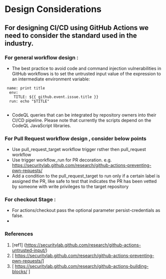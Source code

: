 
# Design Considerations

 
## For designing CI/CD using GitHub Actions we need to consider the standard used in the industry.

### For general workflow design : 

- The best practice to avoid code and command injection vulnerabilities in GitHub workflows is to set the untrusted input value of the expression to an intermediate environment variable:

```
 name: print title
  env:
    TITLE: ${{ github.event.issue.title }}
  run: echo "$TITLE"
  
  ```
-  CodeQL queries that can be integrated by repository owners into their CI/CD pipeline. Please note that currently the scripts depend on the CodeQL JavaScript libraries. 

### For Pull Request workflow design , consider below points

- Use pull_request_target workflow trigger rsther then pull_request workflow
- Use trigger workflow_run for PR decoration. e.g. https://securitylab.github.com/research/github-actions-preventing-pwn-requests/ 
- Add a condition to the pull_request_target to run only if a certain label is assigned the PR, like safe to test that indicates the PR has been vetted by someone with write privileges to the target repository

### For checkout Stage :
- For actions/checkout pass the optional parameter persist-credentials as false.
- 
  


### References
1. [ref1] (https://securitylab.github.com/research/github-actions-untrusted-input/)
2. [ https://securitylab.github.com/research/github-actions-preventing-pwn-requests/]
3. [ https://securitylab.github.com/research/github-actions-building-blocks/ ]

